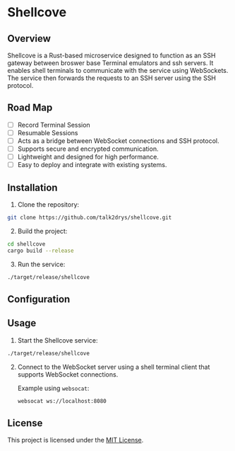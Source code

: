 # Shellcove

## Overview

Shellcove is a Rust-based microservice designed to function as an SSH gateway between broswer base 
Terminal emulators and ssh servers. It enables shell terminals to communicate with the service 
using WebSockets. The service then forwards the requests to an SSH server using the SSH protocol.

## Road Map

- [ ] Record Terminal Session
- [ ] Resumable Sessions
- [ ] Acts as a bridge between WebSocket connections and SSH protocol.
- [ ] Supports secure and encrypted communication.
- [ ] Lightweight and designed for high performance.
- [ ] Easy to deploy and integrate with existing systems.

## Installation

1. Clone the repository:

```bash
git clone https://github.com/talk2drys/shellcove.git
```

2. Build the project:

```bash
cd shellcove
cargo build --release
```

3. Run the service:

```bash
./target/release/shellcove
```

## Configuration
[comment]: <> (add configuration details)


## Usage

1. Start the Shellcove service:

```bash
./target/release/shellcove
```

2. Connect to the WebSocket server using a shell terminal client that supports WebSocket connections.

   Example using `websocat`:

   ```bash
   websocat ws://localhost:8080
   ```

## License

This project is licensed under the [MIT License](LICENSE).
